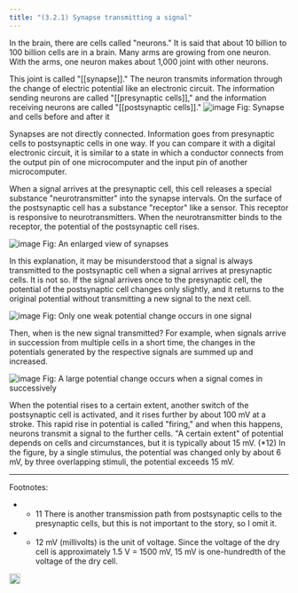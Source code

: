 ```yaml
---
title: "(3.2.1) Synapse transmitting a signal"
---
```


In the brain, there are cells called "neurons." It is said that about 10 billion to 100 billion cells are in a brain. Many arms are growing from one neuron. With the arms, one neuron makes about 1,000 joint with other neurons.

This joint is called "[[synapse]]." The neuron transmits information through the change of electric potential like an electronic circuit. The information sending neurons are called "[[presynaptic cells]]," and the information receiving neurons are called "[[postsynaptic cells]]."
![image](https://gyazo.com/6e1c5679faabc496c83acb0478fd43a5/thumb/1000)
Fig: Synapse and cells before and after it

Synapses are not directly connected. Information goes from presynaptic cells to postsynaptic cells in one way. If you can compare it with a digital electronic circuit, it is similar to a state in which a conductor connects from the output pin of one microcomputer and the input pin of another microcomputer.

When a signal arrives at the presynaptic cell, this cell releases a special substance "neurotransmitter" into the synapse intervals. On the surface of the postsynaptic cell has a substance "receptor" like a sensor.  This receptor is responsive to neurotransmitters. When the neurotransmitter binds to the receptor, the potential of the postsynaptic cell rises.

![image](https://gyazo.com/79d83caeea963c854101e706101725ca/thumb/1000)
Fig: An enlarged view of synapses

In this explanation, it may be misunderstood that a signal is always transmitted to the postsynaptic cell when a signal arrives at presynaptic cells. It is not so. If the signal arrives once to the presynaptic cell, the potential of the postsynaptic cell changes only slightly, and it returns to the original potential without transmitting a new signal to the next cell.

![image](https://gyazo.com/f8d60e8dc0fef8bf4f4749beb69baab6/thumb/1000)
Fig: Only one weak potential change occurs in one signal

Then, when is the new signal transmitted? For example, when signals arrive in succession from multiple cells in a short time, the changes in the potentials generated by the respective signals are summed up and increased.

![image](https://gyazo.com/93bc32955f11accd6f6d77ae09d71a85/thumb/1000)
Fig: A large potential change occurs when a signal comes in successively

When the potential rises to a certain extent, another switch of the postsynaptic cell is activated, and it rises further by about 100 mV at a stroke. This rapid rise in potential is called "firing," and when this happens, neurons transmit a signal to the further cells. "A certain extent" of potential depends on cells and circumstances, but it is typically about 15 mV. (*12) In the figure, by a single stimulus, the potential was changed only by about 6 mV, by three overlapping stimuli, the potential exceeds 15 mV.

---

Footnotes:

- * 11 There is another transmission path from postsynaptic cells to the presynaptic cells, but this is not important to the story, so I omit it.
- * 12 mV (millivolts) is the unit of voltage. Since the voltage of the dry cell is approximately 1.5 V = 1500 mV, 15 mV is one-hundredth of the voltage of the dry cell.

<img src='https://scrapbox.io/api/pages/nishio-en/en/icon' alt='en.icon' height="19.5"/>
